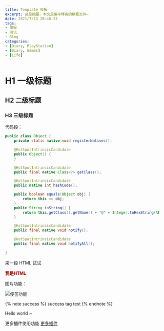 ```yaml
---
title: Template 模板
excerpt: 这是摘要，本文是编写博客的模板文件~
date: 2021/7/13 20:46:25
tags:
- 模板
- 测试
- Blog
categories:
- [Diary, PlayStation]
- [Diary, Games]
- [Life]
---
```


# H1 一级标题

## H2 二级标题

### H3 三级标题

代码段：
```java
public class Object {
    private static native void registerNatives();

    @HotSpotIntrinsicCandidate
    public Object() {
    }

    @HotSpotIntrinsicCandidate
    public final native Class<?> getClass();

    @HotSpotIntrinsicCandidate
    public native int hashCode();

    public boolean equals(Object obj) {
        return this == obj;
    }
    public String toString() {
        return this.getClass().getName() + "@" + Integer.toHexString(this.hashCode());
    }

    @HotSpotIntrinsicCandidate
    public final native void notify();

    @HotSpotIntrinsicCandidate
    public final native void notifyAll();
        
}
```

来一段 HTML 试试
<div>
<b style="color: darkred">我是HTML</b>
</div>

图片功能：

![便签功能](https://image.zdzy.xyz/image/img20211111173449470.jpg)

{% note success %}
success tag test
{% endnote %}

<p class="note note-warning">Hello world ~</p>

更多插件使用功能 [更多插件](https://hexo.fluid-dev.com/docs/guide/#tag-%E6%8F%92%E4%BB%B6)